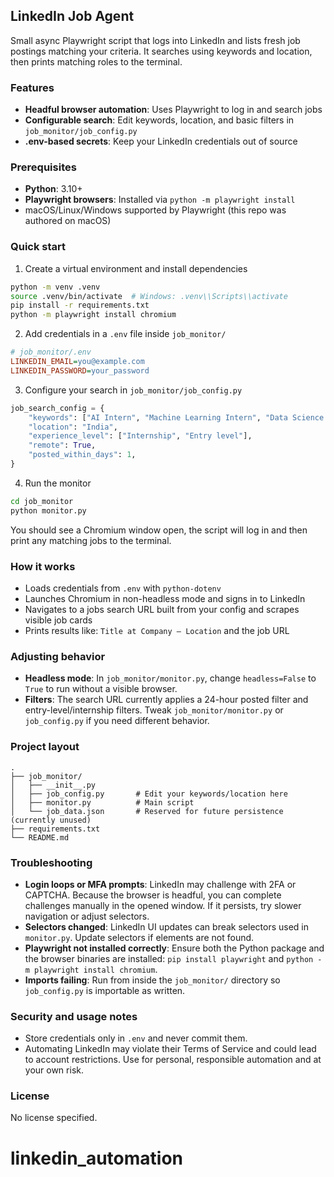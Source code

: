 ## LinkedIn Job Agent

Small async Playwright script that logs into LinkedIn and lists fresh job postings matching your criteria. It searches using keywords and location, then prints matching roles to the terminal.

### Features
- **Headful browser automation**: Uses Playwright to log in and search jobs
- **Configurable search**: Edit keywords, location, and basic filters in `job_monitor/job_config.py`
- **.env-based secrets**: Keep your LinkedIn credentials out of source

### Prerequisites
- **Python**: 3.10+
- **Playwright browsers**: Installed via `python -m playwright install`
- macOS/Linux/Windows supported by Playwright (this repo was authored on macOS)

### Quick start
1) Create a virtual environment and install dependencies

```bash
python -m venv .venv
source .venv/bin/activate  # Windows: .venv\\Scripts\\activate
pip install -r requirements.txt
python -m playwright install chromium
```

2) Add credentials in a `.env` file inside `job_monitor/`

```ini
# job_monitor/.env
LINKEDIN_EMAIL=you@example.com
LINKEDIN_PASSWORD=your_password
```

3) Configure your search in `job_monitor/job_config.py`

```python
job_search_config = {
    "keywords": ["AI Intern", "Machine Learning Intern", "Data Science Intern"],
    "location": "India",
    "experience_level": ["Internship", "Entry level"],
    "remote": True,
    "posted_within_days": 1,
}
```

4) Run the monitor

```bash
cd job_monitor
python monitor.py
```

You should see a Chromium window open, the script will log in and then print any matching jobs to the terminal.

### How it works
- Loads credentials from `.env` with `python-dotenv`
- Launches Chromium in non-headless mode and signs in to LinkedIn
- Navigates to a jobs search URL built from your config and scrapes visible job cards
- Prints results like: `Title at Company — Location` and the job URL

### Adjusting behavior
- **Headless mode**: In `job_monitor/monitor.py`, change `headless=False` to `True` to run without a visible browser.
- **Filters**: The search URL currently applies a 24-hour posted filter and entry-level/internship filters. Tweak `job_monitor/monitor.py` or `job_config.py` if you need different behavior.

### Project layout
```text
.
├── job_monitor/
│   ├── __init__.py
│   ├── job_config.py       # Edit your keywords/location here
│   ├── monitor.py          # Main script
│   └── job_data.json       # Reserved for future persistence (currently unused)
├── requirements.txt
└── README.md
```

### Troubleshooting
- **Login loops or MFA prompts**: LinkedIn may challenge with 2FA or CAPTCHA. Because the browser is headful, you can complete challenges manually in the opened window. If it persists, try slower navigation or adjust selectors.
- **Selectors changed**: LinkedIn UI updates can break selectors used in `monitor.py`. Update selectors if elements are not found.
- **Playwright not installed correctly**: Ensure both the Python package and the browser binaries are installed: `pip install playwright` and `python -m playwright install chromium`.
- **Imports failing**: Run from inside the `job_monitor/` directory so `job_config.py` is importable as written.

### Security and usage notes
- Store credentials only in `.env` and never commit them.
- Automating LinkedIn may violate their Terms of Service and could lead to account restrictions. Use for personal, responsible automation and at your own risk.

### License
No license specified.


# linkedin_automation
